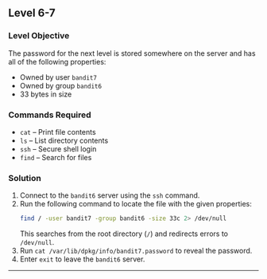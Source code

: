## Level 6-7  

### Level Objective  
The password for the next level is stored somewhere on the server and has all of the following properties:
- Owned by user `bandit7`
- Owned by group `bandit6`
- 33 bytes in size  

### Commands Required  
- `cat` – Print file contents
- `ls` – List directory contents
- `ssh` – Secure shell login
- `find` – Search for files  

### Solution  
1. Connect to the `bandit6` server using the `ssh` command.
2. Run the following command to locate the file with the given properties:
   ```sh
   find / -user bandit7 -group bandit6 -size 33c 2> /dev/null
   ```
   This searches from the root directory (`/`) and redirects errors to `/dev/null`.
3. Run `cat /var/lib/dpkg/info/bandit7.password` to reveal the password.
4. Enter `exit` to leave the `bandit6` server.

---
